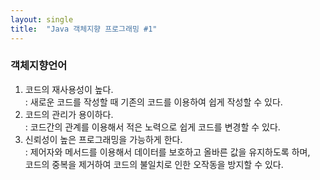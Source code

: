 ```yaml
---
layout: single
title:  "Java 객체지향 프로그래밍 #1"
---
```

### 객체지향언어
1. 코드의 재사용성이 높다.  
   : 새로운 코드를 작성할 때 기존의 코드를 이용하여 쉽게 작성할 수 있다. 
2. 코드의 관리가 용이하다.  
   : 코드간의 관계를 이용해서 적은 노력으로 쉽게 코드를 변경할 수 있다.
3. 신뢰성이 높은 프로그래밍을 가능하게 한다.  
   : 제어자와 메서드를 이용해서 데이터를 보호하고 올바른 값을 유지하도록 하며,  
     코드의 중복을 제거하여 코드의 불일치로 인한 오작동을 방지할 수 있다.

